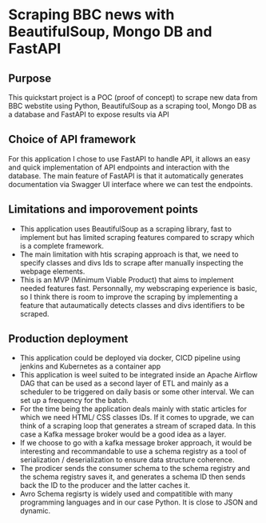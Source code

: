 # Scraping BBC news with BeautifulSoup, Mongo DB and FastAPI

## Purpose
This quickstart project is a POC (proof of concept) to scrape new data from BBC webstite using Python, BeautifulSoup as a scraping tool, Mongo DB as a database and FastAPI to expose results via API

## Choice of API framework
For this application I chose to use FastAPI to handle API, it allows an easy and quick implementation of API endpoints and interaction with the database. The main feature of FastAPI is that it automatically generates documentation via Swagger UI interface where we can test the endpoints.

## Limitations and imporovement points
* This application uses BeautifulSoup as a scraping library, fast to implement but has limited scraping features compared to scrapy which is a complete framework.
* The main limitation with htis scraping approach is that, we need to specify classes and divs Ids to scrape after manually inspecting the webpage elements.
* This is an MVP (Minimum Viable Product) that aims to implement needed features fast. Personnally, my webscraping experience is basic, so I think there is room to improve the scraping by implementing a feature that autaumatically detects classes and divs identifiers to be scraped.  

## Production deployment
* This application could be deployed via docker, CICD pipeline using jenkins and Kubernetes as a container app 
* This application is weel suited to be integrated inside an Apache Airflow DAG that can be used as a second layer of ETL and mainly as a scheduler to be triggered on daily basis or some other interval. We can set up a frequency for the batch.
* For the time being the application deals mainly with static articles for which we need HTML/ CSS classes IDs. If it comes to upgrade, we can think of a scraping loop that generates a stream of scraped data. In this case a Kafka message broker would be a good idea as a layer.
* If we choose to go with a kafka message broker approach, it would be interesting and recommandable to use a schema registry as a tool of serialization / deserialization to ensure data structure coherence. 
* The prodicer sends the consumer schema to the schema registry and the schema registry saves it, and generates a schema ID then sends back the ID to the producer and the latter caches it.
* Avro Schema regisrty is widely used and compatitible with many programming languages and in our case Python. It is close to JSON and dynamic.
